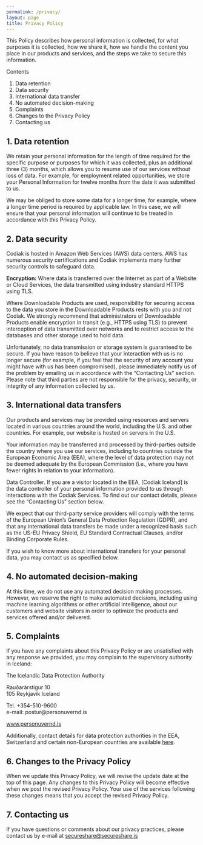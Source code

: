 ```yaml
---
permalink: /privacy/
layout: page
title: Privacy Policy
---
```


<p>This Policy describes how personal information is collected, for what purposes it is collected, how we share it, how we handle the content you place in our products and services, and the steps we take to secure this information.</p>
<p>Contents</p>
<ol>
  <li>Data retention</li>
  <li>Data security</li>
  <li>International data transfer</li>
  <li>No automated decision-making</li>
  <li>Complaints</li>
  <li>Changes to the Privacy Policy</li>
  <li>Contacting us</li>
</ol>
<h2>1. Data retention</h2>
<p>We retain your personal information for the length of time required for the specific purpose or purposes for which it was collected, plus an additional three (3) months, which allows you to resume use of our services without loss of data. For example, for employment related opportunities, we store your Personal Information for twelve months from the date it was submitted to us.</p>
<p>We may be obliged to store some data for a longer time, for example, where a longer time period is required by applicable law. In this case, we will ensure that your personal information will continue to be treated in accordance with this Privacy Policy.</p>
<h2>2. Data security</h2>
<p>Codiak is hosted in Amazon Web Services (AWS) data centers. AWS has numerous security certifications and Codiak implements many further security controls to safeguard data.</p>
<p><strong>Encryption:</strong><span>&nbsp;</span>Where data is transferred over the Internet as part of a Website or Cloud Services, the data transmitted using industry standard HTTPS using TLS.</p>
<p>Where Downloadable Products are used, responsibility for securing access to the data you store in the Downloadable Products rests with you and not Codiak. We strongly recommend that administrators of Downloadable Products enable encryption in transit (e.g., HTTPS using TLS) to prevent interception of data transmitted over networks and to restrict access to the databases and other storage used to hold data.</p>
<p>Unfortunately, no data transmission or storage system is guaranteed to be secure. If you have reason to believe that your interaction with us is no longer secure (for example, if you feel that the security of any account you might have with us has been compromised), please immediately notify us of the problem by emailing us in accordance with the “Contacting Us” section. Please note that third parties are not responsible for the privacy, security, or integrity of any information collected by us.</p>
<h2>3. International data transfers</h2>
<p>Our products and services may be provided using resources and servers located in various countries around the world, including the U.S. and other countries. For example, our website is hosted on servers in the U.S.</p>
<p>Your information may be transferred and processed by third-parties outside the country where you use our services, including to countries outside the European Economic Area (EEA), where the level of data protection may not be deemed adequate by the European Commission (i.e., where you have fewer rights in relation to your information).</p>
<p>Data Controller. If you are a visitor located in the EEA, [Codiak Iceland] is the data controller of your personal information provided to us through interactions with the Codiak Services. To find out our contact details, please see the “Contacting Us” section below.<span>&nbsp;</span></p>
<p>We expect that our third-party service providers will comply with the terms of the European Union’s General Data Protection Regulation (GDPR), and that any international data transfers be made under a recognized basis such as the US-EU Privacy Shield, EU Standard Contractual Clauses, and/or Binding Corporate Rules.</p>
<p>If you wish to know more about international transfers for your personal data, you may contact us as specified below.</p>
<h2>4. No automated decision-making</h2>
<p>At this time, we do not use any automated decision making processes. However, we reserve the right to make automated decisions, including using machine learning algorithms or other artificial intelligence, about our customers and website visitors in order to optimize the products and services offered and/or delivered.</p>
<h2>5. Complaints</h2>
<p>If you have any complaints about this Privacy Policy or are unsatisfied with any response we provided, you may complain to the supervisory authority in Iceland:</p>
<p><span>The Icelandic Data Protection Authority</span></p>
<p><span>Rauðarárstígur 10<br></span><span>105 Reykjavík Iceland</span></p>
<p><span>Tel. +354-510-9600<br></span>e-mail: postur@personuvernd.is</p>
<p><span><a href="https://www.personuvernd.is/information-in-english/" rel="noopener" target="_blank">www.personuvernd.is</a></span></p>
<p>Additionally, contact details for data protection authorities in the EEA, Switzerland and certain non-European countries are available<span>&nbsp;</span><span><a href="https://ec.europa.eu/justice/article-29/structure/data-protection-authorities/index_en.htm">here</a></span>.</p>
<h2>6. Changes to the Privacy Policy</h2>
<p>When we update this Privacy Policy, we will revise the update date at the top of this page. Any changes to this Privacy Policy will become effective when we post the revised Privacy Policy. Your use of the services following these changes means that you accept the revised Privacy Policy.</p>
<h2>7. Contacting us</h2>
<p>If you have questions or comments about our privacy practices, please contact us by e-mail at<span>&nbsp;</span><a href="mailto:legal@secureshare.is" rel=" noopener">secureshare@secureshare.is</a><span>&nbsp;</span>
<div class="span2"></div>





